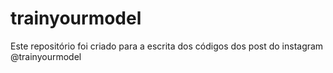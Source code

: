 # trainyourmodel
Este repositório foi criado para a escrita dos códigos dos post do instagram @trainyourmodel
